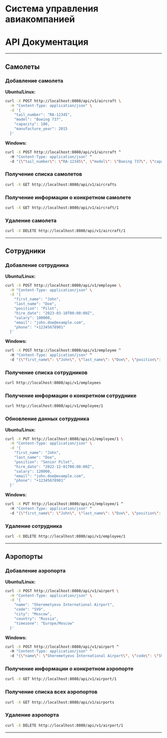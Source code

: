 # Система управления авиакомпанией
# API Документация

---
## Самолеты

### Добавление самолета

**Ubuntu/Linux:**
```bash
curl -X POST http://localhost:8080/api/v1/aircraft \
  -H "Content-Type: application/json" \
  -d '{
    "tail_number": "RA-12345",
    "model": "Boeing 737",
    "capacity": 180,
    "manufacture_year": 2015
  }'
```

**Windows:**
```bash
curl -X POST http://localhost:8080/api/v1/aircraft ^
  -H "Content-Type: application/json" ^
  -d "{\"tail_number\": \"RA-12345\", \"model\": \"Boeing 737\", \"capacity\": 180, \"manufacture_year\": 2015}"
```

### Получение списка самолетов
```bash
curl -X GET http://localhost:8080/api/v1/aircrafts
```

### Получение информации о конкретном самолете
```bash
curl -X GET http://localhost:8080/api/v1/aircraft/1
```

### Удаление самолета
```bash
curl -X DELETE http://localhost:8080/api/v1/aircraft/1
```
---
## Сотрудники

### Добавление сотрудника
**Ubuntu/Linux:**
```bash
curl -X POST http://localhost:8080/api/v1/employee \
  -H "Content-Type: application/json" \
  -d '{
    "first_name": "John",
    "last_name": "Doe",
    "position": "Pilot",
    "hire_date": "2023-03-10T00:00:00Z",
    "salary": 100000,
    "email": "john.doe@example.com",
    "phone": "+12345678901"
  }'
```

**Windows:**
```bash
curl -X POST http://localhost:8080/api/v1/employee ^
  -H "Content-Type: application/json" ^
  -d "{\"first_name\": \"John\", \"last_name\": \"Doe\", \"position\": \"Pilot\", \"hire_date\": \"2023-03-10T00:00:00Z\", \"salary\": 100000, \"email\": \"john.doe@example.com\", \"phone\": \"+12345678901\"}"
```

### Получение списка сотрудников
```bash
curl http://localhost:8080/api/v1/employees
```

### Получение информации о конкретном сотруднике
```bash
curl http://localhost:8080/api/v1/employee/1
```

### Обновление данных сотрудника
**Ubuntu/Linux:**
```bash
curl -X PUT http://localhost:8080/api/v1/employee/1 \
  -H "Content-Type: application/json" \
  -d '{
    "first_name": "John",
    "last_name": "Doe",
    "position": "Senior Pilot",
    "hire_date": "2022-12-01T00:00:00Z",
    "salary": 120000,
    "email": "john.doe@example.com",
    "phone": "+12345678901"
  }'
```

**Windows:**
```bash
curl -X PUT http://localhost:8080/api/v1/employee/1 ^
  -H "Content-Type: application/json" ^
  -d "{\"first_name\": \"John\", \"last_name\": \"Doe\", \"position\": \"Senior Pilot\", \"hire_date\": \"2022-12-01T00:00:00Z\", \"salary\": 120000, \"email\": \"john.doe@example.com\", \"phone\": \"+12345678901\"}"
```

### Удаление сотрудника
```bash
curl -X DELETE http://localhost:8080/api/v1/employee/1
```
---
## Аэропорты

### Добавление аэропорта

**Ubuntu/Linux:**
```bash
curl -X POST http://localhost:8080/api/v1/airport \
  -H "Content-Type: application/json" \
  -d '{
    "name": "Sheremetyevo International Airport",
    "code": "SVO",
    "city": "Moscow",
    "country": "Russia",
    "timezone": "Europe/Moscow"
  }'
```

**Windows:**
```bash
curl -X POST http://localhost:8080/api/v1/airport ^ 
  -H "Content-Type: application/json" ^ 
  -d "{\"name\": \"Sheremetyevo International Airport\", \"code\": \"SVO\", \"city\": \"Moscow\", \"country\": \"Russia\", \"timezone\": \"Europe/Moscow\"}"
```

### Получение информации о конкретном аэропорте
```bash
curl -X GET http://localhost:8080/api/v1/airport/1
```

### Получение списка всех аэропортов
```bash
curl -X GET http://localhost:8080/api/v1/airports
```

### Удаление аэропорта
```bash
curl -X DELETE http://localhost:8080/api/v1/airport/1
```

---